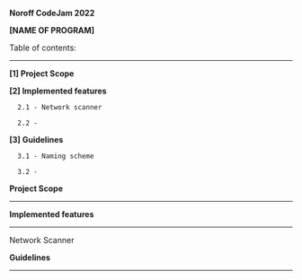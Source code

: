**Noroff CodeJam 2022**


**[NAME OF PROGRAM]**



Table of contents:
________________________________________________

**[1] Project Scope**


**[2] Implemented features**

      2.1 - Network scanner
  
      2.2 - 

**[3] Guidelines**

      3.1 - Naming scheme
  
      3.2 -
  


**Project Scope**
________________________________________________


**Implemented features**
________________________________________________
Network Scanner



**Guidelines**
________________________________________________



